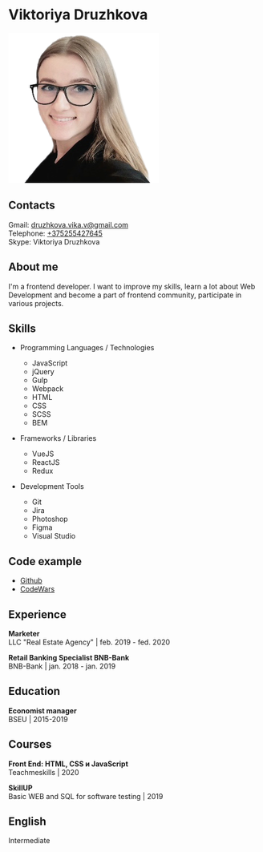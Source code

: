# Viktoriya Druzhkova

![Viktoriya Druzhkova](photo.png)

## Contacts  
Gmail: [druzhkova.vika.v@gmail.com](druzhkova.vika.v@gmail.com)     
Telephone: [+375255427645](tel:+375255427645)    
Skype: Viktoriya Druzhkova    

## About me  
I'm a frontend developer.
I want to improve my skills, learn a lot about Web Development and
become a part of frontend community, participate in various projects.

## Skills  
* Programming Languages / Technologies
    * JavaScript
    * jQuery
    * Gulp
    * Webpack
    * HTML
    * CSS
    * SCSS
    * BEM

* Frameworks / Libraries
    * VueJS
    * ReactJS
    * Redux

* Development Tools
    * Git
    * Jira
    * Photoshop
    * Figma
    * Visual Studio

## Code example
- [Github](https://github.com/Druzhkova)
- [CodeWars](https://www.codewars.com/users/Viktoriya_Druzhkova)

## Experience 
**Marketer**   
LLC "Real Estate Agency"  |  feb. 2019 - fed. 2020  

**Retail Banking Specialist BNB-Bank**    
BNB-Bank  |  jan. 2018 - jan. 2019  
 
## Education 
**Economist manager**     
BSEU  |  2015-2019  

## Courses  
**Front End: HTML, CSS и JavaScript**       
Teachmeskills  |  2020  

**SkillUP**       
Basic WEB and SQL for software testing  |  2019  

## English   
Intermediate 
